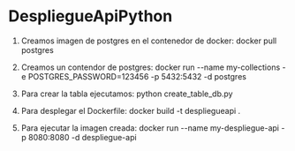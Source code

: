 # DespliegueApiPython

1. Creamos imagen de postgres en el contenedor de docker:
	docker pull postgres

2. Creamos un contendor de postgres:
	docker run --name my-collections -e POSTGRES_PASSWORD=123456 -p 5432:5432 -d postgres

3. Para crear la tabla ejecutamos:
	python create_table_db.py

4. Para desplegar el Dockerfile:
	docker build -t despliegueapi .

5. Para ejecutar la imagen creada:
	docker run --name my-despliegue-api -p 8080:8080 -d despliegue-api
